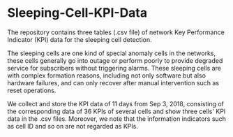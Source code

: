 # Sleeping-Cell-KPI-Data
The repository contains three tables (.csv file) of network Key Performance Indicator (KPI) data for the sleeping cell detection.

The sleeping cells are one kind of special anomaly cells in the networks, these cells generally go into outage or perform poorly to provide degraded service for subscribers without triggering alarms. These sleeping cells are with complex formation reasons, including not only software but also hardware failures, and can only recover after manual intervention such as reset operations.

We collect and store the KPI data of 11 days from Sep 3, 2018, consisting of the corresponding data of 36 KPIs of several cells and show three cells' KPI data in the .csv files. Moreover, we note that the information indicators such as cell ID and so on are not regarded as KPIs.
